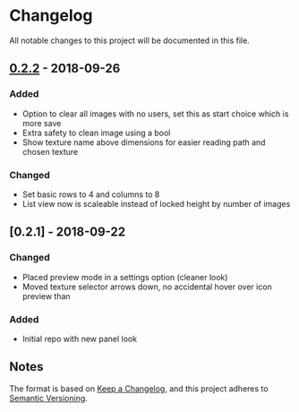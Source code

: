 # Changelog
All notable changes to this project will be documented in this file.

## [0.2.2] - 2018-09-26
### Added
- Option to clear all images with no users, set this as start choice which is more save
- Extra safety to clean image using a bool
- Show texture name above dimensions for easier reading path and chosen texture

### Changed
- Set basic rows to 4 and columns to 8
- List view now is scaleable instead of locked height by number of images

## [0.2.1] - 2018-09-22
### Changed
- Placed preview mode in a settings option (cleaner look)
- Moved texture selector arrows down, no accidental hover over icon preview than

### Added
- Initial repo with new panel look
## Notes
The format is based on [Keep a Changelog](https://keepachangelog.com/en/1.0.0/),
and this project adheres to [Semantic Versioning](https://semver.org/spec/v2.0.0.html).
<!--### Official Rigify Info-->

[0.2.2]:https://github.com/schroef/Extra-Image-List/releases/tag/v.0.2.2
